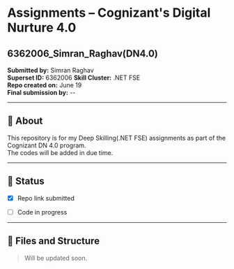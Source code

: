 # Assignments – Cognizant's Digital Nurture 4.0
## 6362006_Simran_Raghav(DN4.0)

**Submitted by:** Simran Raghav  
**Superset ID:**  6362006
**Skill Cluster:** .NET FSE  
**Repo created on:** June 19  
**Final submission by:** --

---

## 📌 About

This repository is for my Deep Skilling(.NET FSE) assignments as part of the Cognizant DN 4.0 program.  
The codes will be added in due time.

---

## 📝 Status

- [X] Repo link submitted  
- [ ] Code in progress  


---

## 📂 Files and Structure

> Will be updated soon.

